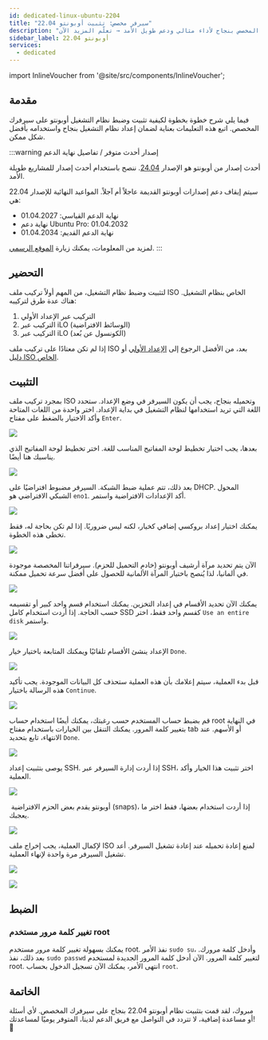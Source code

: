 ```yaml
---
id: dedicated-linux-ubuntu-2204
title: "سيرفر مخصص: تثبيت أوبونتو 22.04"
description: "اكتشف كيف تثبت وتضبط أوبونتو على سيرفرك المخصص بنجاح لأداء مثالي ودعم طويل الأمد → تعلّم المزيد الآن"
sidebar_label: أوبونتو 22.04
services:
  - dedicated
---
```


import InlineVoucher from '@site/src/components/InlineVoucher';

## مقدمة

فيما يلي شرح خطوة بخطوة لكيفية تثبيت وضبط نظام التشغيل أوبونتو على سيرفرك المخصص. اتبع هذه التعليمات بعناية لضمان إعداد نظام التشغيل بنجاح واستخدامه بأفضل شكل ممكن.



:::warning إصدار أحدث متوفر / تفاصيل نهاية الدعم

أحدث إصدار من أوبونتو هو الإصدار [24.04](dedicated-linux-ubuntu.md). ننصح باستخدام أحدث إصدار للمشاريع طويلة الأمد.

سيتم إيقاف دعم إصدارات أوبونتو القديمة عاجلاً أم آجلاً. المواعيد النهائية للإصدار 22.04 هي:

- نهاية الدعم القياسي: 01.04.2027
- نهاية دعم Ubuntu Pro: 01.04.2032
- نهاية الدعم القديم: 01.04.2034

لمزيد من المعلومات، يمكنك زيارة [الموقع الرسمي](https://ubuntu.com/about/release-cycle).
:::


<InlineVoucher />

## التحضير

لتثبيت وضبط نظام التشغيل، من المهم أولاً تركيب ملف ISO الخاص بنظام التشغيل. هناك عدة طرق لتركيبه:

1. التركيب عبر الإعداد الأولي
2. التركيب عبر iLO (الوسائط الافتراضية)
3. التركيب عبر iLO (الكونسول عن بُعد)

إذا لم تكن معتادًا على تركيب ملف ISO بعد، من الأفضل الرجوع إلى [الإعداد الأولي](dedicated-setup.md) أو [دليل ISO الخاص](dedicated-iso.md).



## التثبيت

بمجرد تركيب ملف ISO وتحميله بنجاح، يجب أن يكون السيرفر في وضع الإعداد. ستحدد اللغة التي تريد استخدامها لنظام التشغيل في بداية الإعداد. اختر واحدة من اللغات المتاحة وأكد الاختيار بالضغط على مفتاح `Enter`.

![](https://screensaver01.zap-hosting.com/index.php/s/yrHMNzstM23XZH6/preview)

بعدها، يجب اختيار تخطيط لوحة المفاتيح المناسب للغة. اختر تخطيط لوحة المفاتيح الذي يناسبك هنا أيضًا.

![](https://screensaver01.zap-hosting.com/index.php/s/x9kYGEWS5fy7Wjp/preview)

بعد ذلك، تتم عملية ضبط الشبكة. السيرفر مضبوط افتراضيًا على DHCP. المحول الشبكي الافتراضي هو `eno1`. أكد الإعدادات الافتراضية واستمر.

![](https://screensaver01.zap-hosting.com/index.php/s/6mr5kAKJQ39iJt5/preview)

يمكنك اختيار إعداد بروكسي إضافي كخيار، لكنه ليس ضروريًا. إذا لم تكن بحاجة له، فقط تخطى هذه الخطوة.

![](https://screensaver01.zap-hosting.com/index.php/s/tz97Ee8ZQkxAGGb/preview)

الآن يتم تحديد مرآة أرشيف أوبونتو (خادم التحميل للحزم). سيرفراتنا المخصصة موجودة في ألمانيا، لذا يُنصح باختيار المرآة الألمانية للحصول على أفضل سرعة تحميل ممكنة.

![](https://screensaver01.zap-hosting.com/index.php/s/xNknNyWAbd5DnsZ/preview)

يمكنك الآن تحديد الأقسام في إعداد التخزين. يمكنك استخدام قسم واحد كبير أو تقسيمه حسب الحاجة. إذا أردت استخدام كامل SSD كقسم واحد فقط، اختر `Use an entire disk` واستمر.

![](https://screensaver01.zap-hosting.com/index.php/s/2dJ9oeMGjpWn6cZ/preview)

الإعداد ينشئ الأقسام تلقائيًا ويمكنك المتابعة باختيار خيار `Done`.

![](https://screensaver01.zap-hosting.com/index.php/s/WXfzt57Rtm2SQLD/preview)

قبل بدء العملية، سيتم إعلامك بأن هذه العملية ستحذف كل البيانات الموجودة. يجب تأكيد هذه الرسالة باختيار `Continue`.

![](https://screensaver01.zap-hosting.com/index.php/s/L3YcGNbYWpMmaDj/preview)

قم بضبط حساب المستخدم حسب رغبتك، يمكنك أيضًا استخدام حساب root في النهاية بتغيير كلمة المرور.
يمكنك التنقل بين الخيارات باستخدام مفتاح tab أو الأسهم. عند الانتهاء، تابع بتحديد `Done`.

![](https://screensaver01.zap-hosting.com/index.php/s/mqrjmF2ZmA2Qj9z/preview)





يوصى بتثبيت إعداد SSH. إذا أردت إدارة السيرفر عبر SSH، اختر تثبيت هذا الخيار وأكد العملية.

![](https://screensaver01.zap-hosting.com/index.php/s/Xz3zzMdZ6C523ip/preview)

​	أوبونتو يقدم بعض الحزم الافتراضية (snaps)، إذا أردت استخدام بعضها، فقط اختر ما يعجبك.

![](https://screensaver01.zap-hosting.com/index.php/s/wcGiSwX935jXeex/preview)

لإكمال العملية، يجب إخراج ملف ISO لمنع إعادة تحميله عند إعادة تشغيل السيرفر. أعد تشغيل السيرفر مرة واحدة لإنهاء العملية.

![](https://screensaver01.zap-hosting.com/index.php/s/SzrxCtJTx2S8Nef/preview)



![](https://screensaver01.zap-hosting.com/index.php/s/x3BRLSepSDFnYGA/preview)



## الضبط



### تغيير كلمة مرور مستخدم root

يمكنك بسهولة تغيير كلمة مرور مستخدم root. نفذ الأمر `sudo su`، وأدخل كلمة مرورك. بعد ذلك، نفذ `sudo passwd` لتغيير كلمة المرور. الآن أدخل كلمة المرور الجديدة لمستخدم root. انتهى الأمر، يمكنك الآن تسجيل الدخول بحساب `root`.



## الخاتمة

مبروك، لقد قمت بتثبيت نظام أوبونتو 22.04 بنجاح على سيرفرك المخصص. لأي أسئلة أو مساعدة إضافية، لا تتردد في التواصل مع فريق الدعم لدينا، المتوفر يوميًا لمساعدتك! 🙂






<InlineVoucher />